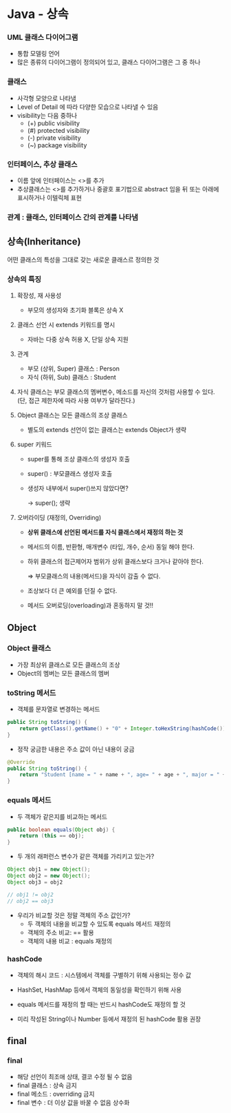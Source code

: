 # Java - 상속

### UML 클래스 다이어그램

- 통합 모델링 언어
- 많은 종류의 다이어그램이 정의되어 있고, 클래스 다이어그램은 그 중 하나

### 클래스

- 사각형 모양으로 나타냄
- Level of Detail 에 따라 다양한 모습으로 나타낼 수 있음
- visibility는 다음 중하나
    - (+) public visibility
    - (#) protected visibility
    - (-) private visibility
    - (~) package visibility

### 인터페이스, 추상 클래스

- 이름 앞에 인터페이스는  <<interface>>를 추가
- 추상클래스는 <<abstract>>를 추가하거나
중괄호 표기법으로 abstract 임을 뒤 또는 아래에 표시하거나 이텔릭체 표현

### 관계 : 클래스, 인터페이스 간의 관계를 나타냄


## 상속(Inheritance)

어떤 클래스의 특성을 그대로 갖는 새로운 클래스르 정의한 것

### 상속의 특징

1. 확장성, 재 사용성
    - 부모의 생성자와 초기화 블록은 상속 X
2. 클래스 선언 시 extends 키워드를 명시
    - 자바는 다중 상속 허용 X,  단일 상속 지원
3. 관계
    - 부모 (상위, Super) 클래스 : Person
    - 자식 (하위, Sub) 클래스 : Student
4. 자식 클래스는 부모 클래스의 멤버변수, 메소드를 자신의 것처럼 사용할 수 있다. (단, 접근 제한자에 따라 사용 여부가 달라진다.)
5. Object 클래스는 모든 클래스의 조상 클래스
    - 별도의 extends 선언이 없는 클래스는 extends Object가 생략
6. super 키워드
    - super를 통해 조상 클래스의 생성자 호출
    - super() : 부모클래스 생성자 호출
    - 생성자 내부에서 super()쓰지 않았다면?
        
        → super(); 생략
        
    

    
7. 오버라이딩 (재정의, Overriding)
    

    
    - **상위 클래스에 선언된 메서드를 자식 클래스에서 재정의 하는 것**
    - 메서드의 이름, 반환형, 매개변수 (타입, 개수, 순서) 동일 해야 한다.
    - 하위 클래스의 접근제어자 범위가 상위 클래스보다 크거나 같아야 한다.
        
        ⇒ 부모클래스의 내용(메서드)을 자식이 감출 수 없다. 
        
    - 조상보다 더 큰 예외를 던질 수 없다.
    - 메서드 오버로딩(overloading)과 혼동하지 말 것!!

## Object

### Object 클래스

- 가장 최상위 클래스로 모든 클래스의 조상
- Object의 멤버는 모든 클래스의 멤버
    
    

### toString 메서드

- 객체를 문자열로 변경하는 메서드

```java
public String toString() {
	return getClass().getName() + "0" + Integer.toHexString(hashCode());
}
```

- 정작 궁금한 내용은 주소 값이 아닌 내용이 궁금

```java
@Override
public String toString() {
	return "Student [name = " + name + ", age= " + age + ", major = " + major+"]";
}
```

### equals 메서드

- 두 객체가 같은지를 비교하는 메서드

```java
public boolean equals(Object obj) {
	return (this == obj);
}
```

- 두 개의 래퍼런스 변수가 같은 객체를 가리키고 있는가?

```java
Object obj1 = new Object();
Object obj2 = new Object();
Object obj3 = obj2

// obj1 != obj2
// obj2 == obj3
```

- 우리가 비교할 것은 정말 객체의 주소 값인가?
    - 두 객체의 내용을 비교할 수 있도록 equals 메서드 재정의
    - 객체의 주소 비교: == 활용
    - 객체의 내용 비교 : equals 재정의

### hashCode

- 객체의 해시 코드 : 시스템에서 객체를 구별하기 위해 사용되는 정수 값
- HashSet, HashMap 등에서 객체의 동일성을 확인하기 위해 사용
    
    
- equals 메서드를 재정의 할 때는 반드시 hashCode도 재정의 할 것
- 미리 작성된 String이나 Number 등에서 재정의 된 hashCode 활용 권장

## final

### final

- 해당 선언이 최조애 상태, 결코 수정 될 수 없음
- final 클래스 : 상속 금지
- final 메소드 : overriding 금지
- final 변수 : 더 이상 값을 바꿀 수 없음 상수화